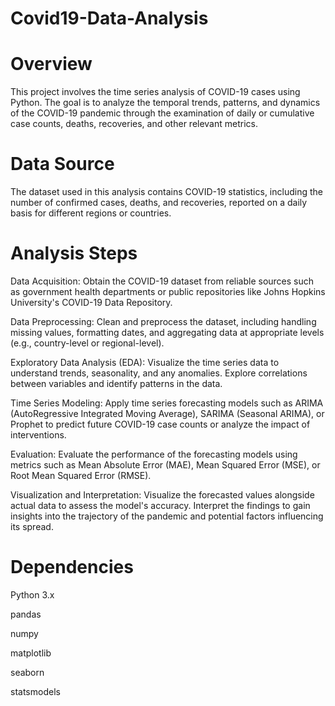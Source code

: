# Covid19-Data-Analysis
# Overview
This project involves the time series analysis of COVID-19 cases using Python. The goal is to analyze the temporal trends, patterns, and dynamics of the COVID-19 pandemic through the examination of daily or cumulative case counts, deaths, recoveries, and other relevant metrics.

# Data Source
The dataset used in this analysis contains COVID-19 statistics, including the number of confirmed cases, deaths, and recoveries, reported on a daily basis for different regions or countries.

# Analysis Steps
Data Acquisition: Obtain the COVID-19 dataset from reliable sources such as government health departments or public repositories like Johns Hopkins University's COVID-19 Data Repository.

Data Preprocessing: Clean and preprocess the dataset, including handling missing values, formatting dates, and aggregating data at appropriate levels (e.g., country-level or regional-level).

Exploratory Data Analysis (EDA): Visualize the time series data to understand trends, seasonality, and any anomalies. Explore correlations between variables and identify patterns in the data.

Time Series Modeling: Apply time series forecasting models such as ARIMA (AutoRegressive Integrated Moving Average), SARIMA (Seasonal ARIMA), or Prophet to predict future COVID-19 case counts or analyze the impact of interventions.

Evaluation: Evaluate the performance of the forecasting models using metrics such as Mean Absolute Error (MAE), Mean Squared Error (MSE), or Root Mean Squared Error (RMSE).

Visualization and Interpretation: Visualize the forecasted values alongside actual data to assess the model's accuracy. Interpret the findings to gain insights into the trajectory of the pandemic and potential factors influencing its spread.

# Dependencies
Python 3.x

pandas

numpy

matplotlib

seaborn

statsmodels
